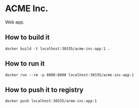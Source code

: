 # ACME Inc.

Web app.

## How to build it

```
docker build -t localhost:30335/acme-inc-app:1 .
```

## How to run it

```
docker run --rm -p 8000:8080 localhost:30335/acme-inc-app:1
```

## How to push it to registry

```
docker push localhost:30335/acme-inc-app:1
```
